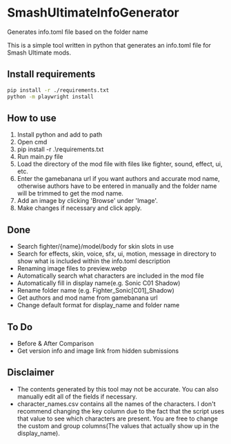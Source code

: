 # SmashUltimateInfoGenerator
Generates info.toml file based on the folder name

This is a simple tool written in python that generates an info.toml file for Smash Ultimate mods.

## Install requirements
```sh
pip install -r ./requirements.txt
python -m playwright install
```

## How to use
1. Install python and add to path
2. Open cmd
3. pip install -r .\requirements.txt
4. Run main.py file
5. Load the directory of the mod file with files like fighter, sound, effect, ui, etc.
6. Enter the gamebanana url if you want authors and accurate mod name, otherwise authors have to be entered in manually and the folder name will be trimmed to get the mod name.
7. Add an image by clicking 'Browse' under 'Image'.
8. Make changes if necessary and click apply.

## Done
* Search fighter/{name}/model/body for skin slots in use
* Search for effects, skin, voice, sfx, ui, motion, message in directory to show what is included within the info.toml description
* Renaming image files to preview.webp
* Automatically search what characters are included in the mod file
* Automatically fill in display name(e.g. Sonic C01 Shadow)
* Rename folder name (e.g. Fighter_Sonic[C01]_Shadow)
* Get authors and mod name from gamebanana url
* Change default format for display_name and folder name

## To Do 
* Before & After Comparison
* Get version info and image link from hidden submissions

## Disclaimer
* The contents generated by this tool may not be accurate. You can also manually edit all of the fields if necessary.
* character_names.csv contains all the names of the characters. I don't recommend changing the key column due to the fact that the script uses that value to see which characters are present. You are free to change the custom and group columns(The values that actually show up in the display_name).